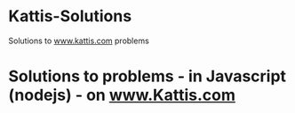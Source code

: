 # Kattis-Solutions
Solutions to www.kattis.com problems

# Solutions to problems - in Javascript (nodejs) - on www.Kattis.com 
